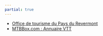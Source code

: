 ```yaml
---
partial: true
---
```


* [Office de tourisme du Pays du Revermont](http://www.bresse-revermont.fr/)
* [MTBBox.com&nbsp;: Annuaire VTT](http://www.mtbbox.com/)
